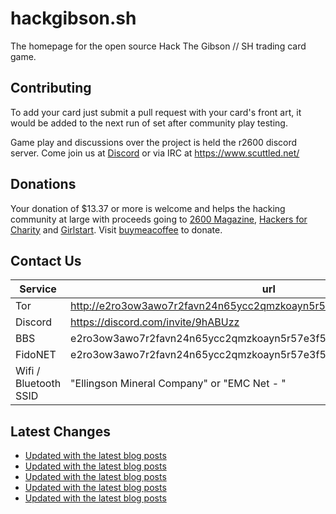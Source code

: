 # hackgibson.sh
The homepage for the open source Hack The Gibson // SH trading card game.


## Contributing

To add your card just submit a pull request with your card's front art, it would be added to the next run of set after community play testing.

Game play and discussions over the project is held the r2600 discord server. Come join us at [Discord](https://discord.com/invite/9hABUzz) or via IRC at https://www.scuttled.net/


## Donations

Your donation of $13.37 or more is welcome and helps the hacking community at large with proceeds going to [2600 Magazine](https://2600.com/), [Hackers for Charity](https://hackersforcharity.org) and [Girlstart](https://girlstart.org).  Visit [buymeacoffee](https://www.buymeacoffee.com/hackgibson.sh) to donate.


## Contact Us

Service | url
-|-
Tor | http://e2ro3ow3awo7r2favn24n65ycc2qmzkoayn5r57e3f56nvjwdcgg32ad.onion
Discord | https://discord.com/invite/9hABUzz
BBS | e2ro3ow3awo7r2favn24n65ycc2qmzkoayn5r57e3f56nvjwdcgg32ad.onion:23
FidoNET | e2ro3ow3awo7r2favn24n65ycc2qmzkoayn5r57e3f56nvjwdcgg32ad.onion:24554
Wifi / Bluetooth SSID | "Ellingson Mineral Company" or "EMC Net - <fidonet address>"

## Latest Changes
<!-- BLOG-POST-LIST:START -->
- [Updated with the latest blog posts](https://github.com/DFW2600/hackgibson.sh/commit/96b9bc1e1215c91af00949319a2b22104dd60793)
- [Updated with the latest blog posts](https://github.com/DFW2600/hackgibson.sh/commit/98dc2ab80d8ef2c3be28fafd6c5b3bec0c36b681)
- [Updated with the latest blog posts](https://github.com/DFW2600/hackgibson.sh/commit/3f192b9137912ad8e8b0f0987b606ef1ae58165a)
- [Updated with the latest blog posts](https://github.com/DFW2600/hackgibson.sh/commit/11c0b2b5a293d13e7c51850d681c4858112605c4)
- [Updated with the latest blog posts](https://github.com/DFW2600/hackgibson.sh/commit/078d34551e81318f9588f04d5bfdc6e2a463a216)
<!-- BLOG-POST-LIST:END -->
